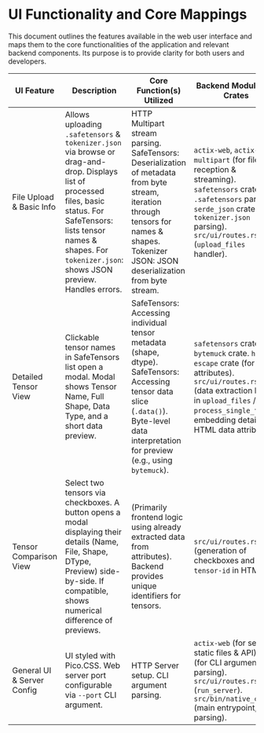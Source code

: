 # UI Functionality and Core Mappings

This document outlines the features available in the web user interface and maps them to the core functionalities of the application and relevant backend components. Its purpose is to provide clarity for both users and developers.

| UI Feature                 | Description                                      | Core Function(s) Utilized                     | Backend Module(s) / Crates | UI Implementation Notes (e.g., route, key JS functions) | Status      |
|----------------------------|--------------------------------------------------|-----------------------------------------------|---------------------------|---------------------------------------------------------|-------------|
| File Upload & Basic Info   | Allows uploading `.safetensors` & `tokenizer.json` via browse or drag-and-drop. Displays list of processed files, basic status. For SafeTensors: lists tensor names & shapes. For `tokenizer.json`: shows JSON preview. Handles errors. | HTTP Multipart stream parsing. SafeTensors: Deserialization of metadata from byte stream, iteration through tensors for names & shapes. Tokenizer JSON: JSON deserialization from byte stream. | `actix-web`, `actix-multipart` (for file reception & streaming). `safetensors` crate (for `.safetensors` parsing). `serde_json` crate (for `tokenizer.json` parsing). `src/ui/routes.rs` (`upload_files` handler). | Route: POST `/upload`. JS: `handleFormSubmit()`, drag-and-drop event listeners. Dynamic DOM updates in `#uploadResults`. Progress indicators (spinner, button disabling). | Implemented |
| Detailed Tensor View       | Clickable tensor names in SafeTensors list open a modal. Modal shows Tensor Name, Full Shape, Data Type, and a short data preview. | SafeTensors: Accessing individual tensor metadata (shape, dtype). SafeTensors: Accessing tensor data slice (`.data()`). Byte-level data interpretation for preview (e.g., using `bytemuck`). | `safetensors` crate. `bytemuck` crate. `html-escape` crate (for data attributes). `src/ui/routes.rs` (data extraction logic in `upload_files` / `process_single_file`, embedding details in HTML data attributes). | JS: `attachTensorClickListeners()`, `showTensorDetails()`. HTML: `<li>` elements with `data-shape`, `data-dtype`, `data-preview` attributes. Modal: `#tensorModal`. | Implemented |
| Tensor Comparison View     | Select two tensors via checkboxes. A button opens a modal displaying their details (Name, File, Shape, DType, Preview) side-by-side. If compatible, shows numerical difference of previews. | (Primarily frontend logic using already extracted data from attributes). Backend provides unique identifiers for tensors. | `src/ui/routes.rs` (generation of checkboxes and `data-tensor-id` in HTML). | JS: `attachCheckboxListeners()`, `updateCompareButtonState()`, `compareTensorsButton` event listener, `getTensorDataFromCheckbox()`, `parsePreviewString()`. HTML: Checkboxes in tensor list, `#compareTensorsButton`, `#comparisonModal` with two-column layout (`#tensorAContent`, `#tensorBContent`) and `#analysisContent`. | Implemented |
| General UI & Server Config | UI styled with Pico.CSS. Web server port configurable via `--port` CLI argument. | HTTP Server setup. CLI argument parsing. | `actix-web` (for serving static files & API). `clap` (for CLI argument parsing). `src/ui/routes.rs` (`run_server`). `src/bin/native_cli.rs` (main entrypoint, arg parsing). | CSS: Pico.CSS linked in `index.html`, custom styles for modals and specific elements. Server started from `native_cli.rs`. | Implemented |
